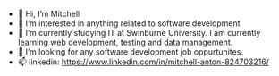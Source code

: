 - 👋 Hi, I’m Mitchell
- 👀 I’m interested in anything related to software development
- 🌱 I’m currently studying IT at Swinburne University. I am currently learning web development, testing and data management.
- 💞️ I’m looking for any software development job oppurtunites.
- 📫 linkedin: https://www.linkedin.com/in/mitchell-anton-824703216/
